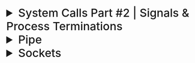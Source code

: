 

<details>
  <summary style="font-size: 30px; font-weight: 500; cursor: pointer;">System Calls Part #2 | Signals & Process Terminations </summary>

# **Exec Variants**

### execlp

**execlp** works like **execl** but does not require a full path to the executable. 
Instead, it searches the directories in the **PATH** environment variable for the executable.

```c
#include <stdio.h>
#include <unistd.h>

int main() {
    printf("Running ls with execlp\n");
    execlp("ls", "ls", "-l", (char *)NULL);

    printf("This will only print if execlp fails!\n");
    return 0;
}

```

### execv

**execv** takes two arguments: the path to the executable and an array of pointers to null-terminated strings that represent the argument list. 
This array must be terminated by a NULL pointer.

```c
#include <stdio.h>
#include <unistd.h>

int main() {
    char *args[] = { "ls", "-l", NULL };

    printf("Running ls with execv\n");
    execv("/bin/ls", args);

    printf("This will only print if execv fails!\n");
    return 0;
}
```

### execlp

**execlp** works like execl but does not require a full path to the executable. Instead, it searches the directories in the PATH environment variable for the executable.

```c
#include <stdio.h>
#include <unistd.h>

int main() {
    printf("Running ls with execlp\n");
    execlp("ls", "ls", "-l", (char *)NULL);

    printf("This will only print if execlp fails!\n");
    return 0;
}
```


### execvp

**execvp** is a combination of execv and execlp. It takes an array of pointers to strings for arguments like execv, and it searches the PATH for the executable like execlp.

```c
#include <stdio.h>
#include <unistd.h>

int main() {
    char *args[] = { "grep", "main", "file.txt", NULL };

    printf("Searching for 'main' in file.txt with execvp\n");
    execvp("grep", args);

    printf("This will only print if execvp fails!\n");
    return 0;
}
```

---

# chdir

When a new process is created, typically through a fork followed by an exec, it inherits the current working directory from its parent process. This means that, for example, if you're in a shell and your current working directory is `/home/user`, any program you start from that shell without changing the directory will start with `/home/user` as its current working directory.

The **chdir()** system call is used to change the current working directory of the process that invokes it. Here's a description and an example of using chdir() in a C program:

```c
#include <stdio.h>
#include <unistd.h>

int main() {
    // The current working directory is inherited from the parent process.
    // Let's say we want to change it to "/tmp".

    printf("Changing the current working directory to /tmp\n");
    if (chdir("/tmp") != 0) {
        perror("chdir failed");
        return 1; // Return a non-zero value to indicate an error.
    }

    // If successful, the current working directory is now /tmp.
    printf("Current working directory changed to /tmp successfully\n");

    // The rest of the program would go here.

    return 0;
}
```

Another Example of using `chdir` change dir
![sp61](../static/SP_6_1.png)


---

# Signals

Programs must sometimes deal with unexpected or unpredictable
events, such as:

- a floating-point error
- a power failure
- an alarm clock "ring"
- the death of a child process
- a termination request from a user (i.e., a Control-C)
- a suspend request from a user (i.e., a Control-Z)

These kind of events are sometimes called interrupts, as they must interrupt the regular flow of a program in order to be processed.


```c
#include <stdio.h>
#include <unistd.h> // For alarm() and pause()

// main function starts here
int main() {
    alarm(3); // Schedule an alarm signal to be sent in 3 seconds

    printf("Looping forever...\n");
    while(1); // Infinite loop, normally not a good idea, but for demo purposes.

    // This line will not be executed because the program will be terminated by the alarm signal
    printf("This line should never be executed\n");

    return 0; // Return 0, although the program will never reach this point due to the alarm
}
```


### Alarm with Signal Handler to do more upon Alarm:

```c
#include <stdio.h>
#include <unistd.h> // For alarm() and pause()
#include <signal.h> // For signal handling

int alarmFlag = 0; // Global variable to communicate between the signal handler and the main loop

void alarmHandler(); // Forward declaration of the alarm signal handler

// Signal handler definition
void alarmHandler() {
    printf("An alarm clock signal was received\n");
    alarmFlag = 1; // Set the flag to break the loop in main
}

// main function starts here
int main() {
    signal(SIGALRM, alarmHandler); // Register the alarmHandler function for the SIGALRM signal

    alarm(3); // Schedule an alarm signal in 3 seconds
    printf("Looping...\n");

    while(!alarmFlag) { // Loop until alarmFlag is set by the signal handler
        pause(); // Wait for a signal to arrive
    }

    printf("Loop ends due to alarm signal\n");

    return 0; // Return 0 to indicate success
}
```

![sp62](../static/SP_6_2.png)

* Signals are a separate mechanism from file sockets and General IO, and they are used for inter-process communication and handling asynchronous events.

### Protecting Critical Code and Chaining Interrupt Handlers

- The same techniques may be used to protect critical
pieces of code against Control-C attacks and other such
signals.
- In these cases, it's common to save the previous value of
the handler so that it can be restored after the critical
code has executed.
- Here's the source code of a program that protects itself
against SIGINT signals:

**CTRL+C Attack** refer to the action of a user sending an interrupt signal *(SIGINT)* to a running program by pressing Control-C on the keyboard. This key combination is commonly used in Unix-like operating systems to terminate a running process.

In many command-line interfaces (CLIs), pressing Control-C will send the interrupt signal to the foreground process group, which by default causes the process to terminate. However, this behavior can be customized or overridden within a program by changing the signal handler for SIGINT.

```c
#include <stdio.h>
#include <signal.h>
#include <unistd.h>

// Global variable for original SIGINT handler to restore later
void (*originalSigintHandler)(int);

// Custom SIGINT handler
void customSigintHandler(int signalNumber) {
    // Do something specific to handle Control-C
    // Typically nothing, or print a message that this section cannot be interrupted
    printf("SIGINT received, but we're ignoring it due to critical operation!\n");
}

// Function to protect a critical section
void criticalSection() {
    // Install the custom SIGINT handler
    originalSigintHandler = signal(SIGINT, customSigintHandler);

    // Critical code goes here...
    printf("Critical section is running. Try pressing Ctrl-C and see what happens.\n");
    sleep(10);  // Pretend to do something important

    // Restore the original SIGINT handler
    signal(SIGINT, originalSigintHandler);
}

int main() {
    printf("Press Ctrl-C during the critical section to test the custom handler.\n");
    criticalSection();
    printf("Critical section finished, Ctrl-C will now stop the program as usual.\n");
    
    // This sleep is just to allow us time to try Ctrl-C after the critical section
    sleep(10);

    return 0;
}
```

In this program, **criticalSection()** changes the signal handler for SIGINT to a custom handler that ignores the Control-C during its execution. After the critical section is complete, it restores the original behavior, allowing the process to be terminated by Control-C as usual.

Protecting critical sections of code from interruption is important in various scenarios, such as when a program is in the middle of a transaction or updating shared resources where an unexpected termination could lead to data corruption or inconsistency.

---


### Sending Signals with `kill`

- A process can signal another with `kill()` system call.
- Misnamed as `kill()` since not all signals terminate processes.
- Historically, `kill()` was used mainly to terminate processes in UNIX.

### Syntax

```c
int kill(pid_t pid, int sigCode);
```

Sends sigCode to process with PID pid.

**kill()** succeeds if:
- Both processes belong to the same user.
- The sender is a super-user.

**Variations of kill()**

- `pid == 0`: The signal is sent to all processes in the sender's process group.

- `pid == -1` with super-user:
  - The signal is sent to all processes.
- `pid == -1` without super-user:
  - The signal is sent to all processes owned by the sender's user, except the sender itself.

- `pid < 0` and `pid != -1`: 
  - The signal is sent to all processes in the specified process group (`pid`).

- **Return Values of `kill()`**:
  - `0`: Signal was sent successfully.
  - `-1`: An error occurred while sending the signal.

---

### Suspension & Resuming of Processes 

```c
#include <signal.h>
#include <stdio.h>
#include <unistd.h>
#include <sys/types.h>
#include <stdlib.h>

int main() {
    int pid1;
    int pid2;

    // Create first child process
    pid1 = fork();
    if (pid1 == 0) { // First child
        while (1) { // Infinite loop
            printf("pid1 is alive\n");
            sleep(1);
        }
    }

    // Create second child process
    pid2 = fork();
    if (pid2 == 0) { // Second child
        while (1) { // Infinite loop
            printf("pid2 is alive\n");
            sleep(1);
        }
    }

    // Parent process
    // If the fork calls were successful, pid1 and pid2 should be non-zero in the parent process
    if (pid1 > 0 && pid2 > 0) {
        sleep(3); // Give children time to start

        // Suspend first child
        kill(pid1, SIGSTOP);
        sleep(3);

        // Resume first child
        kill(pid1, SIGCONT);
        sleep(3);

        // Terminate first child
        kill(pid1, SIGINT);
        
        // Terminate second child
        kill(pid2, SIGINT);
    }

    return 0; // End of parent process
}
```

 In Unix-like operating systems, signals are used for inter-process communication. The SIGSTOP and SIGCONT signals are specifically used to control the execution of processes:

- **SIGSTOP:**  *Process Suspension* This signal stops a process in its tracks, effectively suspending its execution. The process will remain in a stopped state until it receives a signal to continue. The SIGSTOP signal cannot be caught, blocked, or ignored by the process, making it a reliable way to pause a process.

- **SIGCONT:** *Process Resuming* This signal is used to resume a process that has been stopped by SIGSTOP or another stopping signal like SIGTSTP (which is the signal sent by the Ctrl+Z key combination in a terminal). When a process receives SIGCONT, it continues its execution from where it was stopped.

- **SIGINT** (Signal Interrupt): This signal is typically sent when the user types the interrupt character *(normally Ctrl+C)* at the keyboard. SIGINT tells the process to immediately terminate. 

---

## Process Groups

- **Process Group:** A process group is a collection of one or more processes, usually associated with the same job, that can receive signals as a group. Every process belongs to a process group.

- **Inheritance of Process Group:** When a process (parent) creates a new process (child) through fork(), the child process inherits its parent's process group ID.

- **Changing Process Group:** A process can change its process group by calling setpgid(). *(Maybe dis-associate from parent group as a child proc?)*

- **Control Terminal:** This is the terminal device from which the process was initiated. Typically, it's the terminal you are using to interact with the shell.

- **Inheritance of Control Terminal:** Like process groups, when a process forks, the child process inherits its control terminal from the parent process.

- **Control Process:** The control process is a special process in a session that has a controlling terminal. It's the process group leader of the process group associated with the terminal.

- **Terminal Signals:** If you hit a control key *(like Control-C for SIGINT)* on a terminal, the terminal sends the signal to all processes in the foreground process group of the terminal.

The following C program demonstrates the concept of process groups and how signals like SIGINT (from Control-C) and SIGTTIN can affect processes. The program will create a child process, which will try to read from the terminal while being in a different process group.


```c
#include <stdio.h>
#include <unistd.h>
#include <signal.h>
#include <stdlib.h>

int main() {
    pid_t pid = fork();

    if (pid == -1) {
        // Error
        perror("fork");
        return EXIT_FAILURE;
    }

    if (pid == 0) { // Child process
        // Change the process group of the child
        if (setpgid(0, 0) == -1) {
            perror("setpgid");
            return EXIT_FAILURE;
        }

        // Attempt to read from the control terminal
        char input[10];
        printf("Child process group ID: %d\n", getpgrp());
        printf("Enter some text: ");
        fgets(input, sizeof(input), stdin);
        printf("Child read: %s\n", input);
        return EXIT_SUCCESS;
    } else { // Parent process
        printf("Parent process group ID: %d\n", getpgrp());
        // Wait for the child process to complete
        wait(NULL);
    }

    return EXIT_SUCCESS;
}
```
When you run this program and try to input text for the child process, if it's in the background, it should get suspended because it's trying to read from the terminal while not being in the foreground process group. If it's in the foreground, it should be able to read from the terminal normally.

![SP_63](../static/SP_6_3.png)

Also you can do `getpgid()` to get a Process's Group ID

`pid_t getpgid(pid_t pid)` returns Process Group ID of PID parameter, if PID is 0, the Process Group ID of caller is returned.
</details>

<details>
  <summary style="font-size: 30px; font-weight: 500; cursor: pointer;">Pipe</summary>

```c
int pipe(int fd[2])
```

- **pipe()** creates an unnamed pipe and returns two file
descriptors;
- The descriptor associated with the *"read"* end of the pipe
is stored in fd[0].
- The descriptor associated with the *"write"* end of the
pipe is stored in fd[1].

#### Unnamed Pipes

- **Definition**: Unnamed pipes provide a form of interprocess communication (IPC) that allows data to be transferred in one direction (i.e., no bidirectional communication like sockets).
- **Use Case**: They are often used to enable communication between a parent and its child process.
- **Mechanism**:
  1. The parent process creates an unnamed pipe with the `pipe()` system call, which creates two file descriptors: 
     - `fd[0]` for reading from the pipe.
     - `fd[1]` for writing to the pipe.
  2. The parent process then creates a child process using `fork()`.
  3. In typical use:
     - The writing process (usually the parent) closes the reading end `fd[0]`.
     - The reading process (usually the child) closes the writing end `fd[1]`.
- **Data Flow**: Data written to the writing end of the pipe by the writer is buffered by the kernel until it is read by the reader from the reading end of the pipe.

```c
#include <stdio.h>
#include <stdlib.h>
#include <unistd.h>
#include <string.h>

int main() {
    int pipefd[2]; //Pipe File Descriptor
    pid_t cpid;
    char buf;
    const char *msg = "Hello from parent!\n";

    // Create a pipe
    if (pipe(pipefd) == -1) {
        perror("pipe");
        exit(EXIT_FAILURE);
    }

    // Fork a child process
    cpid = fork();
    if (cpid == -1) {
        perror("fork");
        exit(EXIT_FAILURE);
    }

    if (cpid == 0) {    // Child process
        close(pipefd[1]); // Close unused write end

        // Read data from the pipe
        while (read(pipefd[0], &buf, 1) > 0) {
            write(STDOUT_FILENO, &buf, 1);
        }

        write(STDOUT_FILENO, "\n", 1);
        close(pipefd[0]); // Close read end
        _exit(EXIT_SUCCESS);

    } else {            // Parent process
        close(pipefd[0]); // Close unused read end

        // Write message to the pipe
        write(pipefd[1], msg, strlen(msg));
        close(pipefd[1]); // Reader will see EOF

        // Wait for child to finish
        wait(NULL);
        exit(EXIT_SUCCESS);
    }
}
```

 **pipefd[2]** declares an array named pipefd that contains two integers. These two integers serve as file descriptors that the pipe() system call uses to provide access to the two ends of the pipe.*(for Read/Write)*

**Here's a breakdown:**

    *pipefd[0]*: This is the read end of the pipe. The process can read data from the pipe through this file descriptor.
    *pipefd[1]*: This is the write end of the pipe. The process can write data to the pipe through this file descriptor.

![SP_63](../static/SP_6_4.png)

---

### Named Pipes (FIFOs) *FIFO is like Stack Data Struct.*

Named pipes, also known as FIFOs (First In, First Out), are a type of inter-process communication mechanism that provide several advantages over unnamed pipes:

- **Persistence**: Unlike unnamed pipes, named pipes have a presence in the file system. This means they persist until they are explicitly removed.
  
- **Accessibility**: They can be accessed by any process that has the appropriate permissions, not just the processes that have a parent-child relationship.
  
- **Communication Between Unrelated Processes**: Named pipes can facilitate communication between two unrelated processes, which is not possible with unnamed pipes.

Named pipes can be created using:

1. **The `mkfifo` command-line utility**: A simple shell command to create a FIFO in the filesystem.
   **EX**:  `mkfifo /path/to/myfifo`


2. **The `mkfifo()` system call**: This allows a FIFO to be created from within a C program.


```c
#include <stdio.h>
#include <stdlib.h>
#include <sys/stat.h>
#include <fcntl.h>
#include <unistd.h>
#include <string.h>

#define FIFO_NAME "/tmp/myfifo"

int main() {
 // Create a FIFO named pipe
 mkfifo(FIFO_NAME, 0666);

 // Writing to the named pipe
 int fd = open(FIFO_NAME, O_WRONLY);
 char *message = "Hello from the writer!";
 write(fd, message, strlen(message));
 close(fd);

 // Reading from the named pipe in the same process
 // (Usually, you would read in a separate process)
 fd = open(FIFO_NAME, O_RDONLY);
 char buf[128];
 read(fd, buf, sizeof(buf));
 close(fd);

 // Print the message read from the pipe
 printf("Received: %s\n", buf);

 // Cleanup the FIFO
 unlink(FIFO_NAME);

 return 0;
}
```

This program creates a named pipe, writes a message to it, and then reads the message back. Typically, the write and read operations would be done in separate processes. The **unlink()** function is called at the end to remove the named pipe from the filesystem.
</details>

<details>
  <summary style="font-size: 30px; font-weight: 500; cursor: pointer;">Sockets
</summary>




</details>
